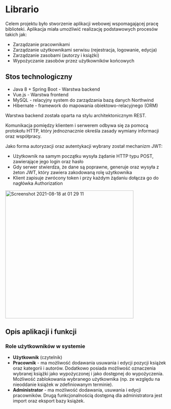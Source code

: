 # Librario
Celem projektu było stworzenie aplikacji webowej wspomagającej pracę biblioteki. Aplikacja miała umożliwić realizację podstawowych procesów takich jak:
- Zarządzanie pracownikami
- Zarządzanie użytkownikami serwisu (rejestracja, logowanie, edycja)
- Zarządzanie zasobami (autorzy i książki)
- Wypożyczanie zasobów przez użytkowników końcowych

## Stos technologiczny
- Java 8 + Spring Boot - Warstwa backend
- Vue.js - Warstwa frontend
- MySQL - relacyjny system do zarządzania bazą danych Northwind
- Hibernate - framework do mapowania obiektowo-relacyjnego (ORM)

Warstwa backend została oparta na stylu architektonicznym REST. 

Komunikacja pomiędzy klientem i serwerem odbywa się za pomocą protokołu HTTP, który jednoznacznie określa zasady wymiany informacji oraz współpracy.

Jako forma autoryzacji oraz autentykacji wybrany został mechanizm JWT:
- Użytkownik na samym początku wysyła żądanie HTTP typu POST, zawierające jego login oraz hasło
- Gdy serwer stwierdza, że dane są poprawne, generuje oraz wysyła z żeton JWT, który zawiera zakodowaną rolę użytkownika
- Klient zapisuje zwrócony token i przy każdym żądaniu dołącza go do nagłówka Authorization

<img width="400" alt="Screenshot 2021-08-18 at 01 29 11" src="https://user-images.githubusercontent.com/34041060/129813625-8bfd5643-ada6-4186-80c3-0ec9088d117b.png">

## Opis aplikacji i funkcji
### Role użytkowników w systemie
- **Użytkownik** (czytelnik)
- **Pracownik** - ma możliwość dodawania usuwania i edycji pozycji książek oraz kategorii i autorów. Dodatkowo posiada możliwość oznaczenia wybranej książki jako wypożyczonej i jako dostępnej do wypożyczenia. Możliwość zablokowania wybranego użytkownika (np. ze względu na nieoddanie książek w zdefiniowanym terminie).
- **Administrator** - ma możliwość dodawania, usuwania i edycji pracowników. Drugą funkcjonalnością dostępną dla administratora jest import oraz eksport bazy książek.


